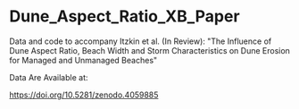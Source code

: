 # Dune_Aspect_Ratio_XB_Paper
Data and code to accompany Itzkin et al. (In Review): "The Influence of Dune Aspect Ratio, Beach Width and Storm Characteristics on Dune Erosion for Managed and Unmanaged Beaches"

Data Are Available at: 

https://doi.org/10.5281/zenodo.4059885

